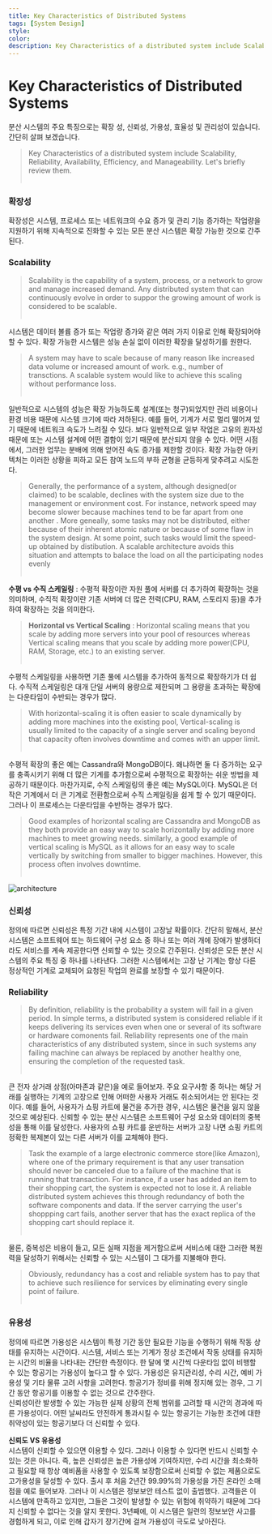 ```yaml
---
title: Key Characteristics of Distributed Systems
tags: [System Design]
style:
color:
description: Key Characteristics of a distributed system include Scalability, Reliability, Availability, Efficiency, and Manageability. Let's briefly review them.
---
```

# Key Characteristics of Distributed Systems   

분산 시스템의 주요 특징으로는 확장 성, 신뢰성, 가용성, 효율성 및 관리성이 있습니다. 간단히 살펴 보겠습니다.<br>
> Key Characteristics of a distributed system include Scalability, Reliability, Availability, Efficiency, and Manageability. Let's briefly review them.<br><br>

### 확장성   
확장성은 시스템, 프로세스 또는 네트워크의 수요 증가 및 관리 기능 증가하는 작업량을 지원하기 위해 지속적으로 진화할 수 있는 모든 분산 시스템은 확장 가능한 것으로 간주된다.<br>

### Scalability
> Scalability is the capability of a system, process, or a network to grow and manage increased demand. Any distributed system that can continuously evolve in order to suppor the growing amount of work is considered to be scalable.<br><br>

시스템은 데이터 볼륨 증가 또는 작업량 증가와 같은 여러 가지 이유로 인해 확장되어야 할 수 있다. 확장 가능한 시스템은 성능 손실 없이 이러한 확장을 달성하기를 원한다.<br>
> A system may have to scale because of many reason like increased data volume or increased amount of work. e.g., number of transctions. A scalable system would like to achieve this scaling without performance loss.<br><br>


일반적으로 시스템의 성능은 확장 가능하도록 설계(또는 청구)되었지만 관리 비용이나 환경 비용 때문에 시스템 크기에 따라 저하된다. 예를 들어, 기계가 서로 멀리 떨어져 있기 때문에 네트워크 속도가 느려질 수 있다. 보다 일반적으로 일부 작업은 고유의 원자성 때문에 또는 시스템 설계에 어떤 결함이 있기 때문에 분산되지 않을 수 있다. 어떤 시점에서, 그러한 업무는 분배에 의해 얻어진 속도 증가를 제한할 것이다. 확장 가능한 아키텍처는 이러한 상황을 피하고 모든 참여 노드의 부하 균형을 균등하게 맞추려고 시도한다.<br>
> Generally, the performance of a system, although designed(or claimed) to be scalable, declines with the system size due to the management or environment cost. For instance, network speed may become slower because machines tend to be far apart from one another . More geneally, some tasks may not be distributed, either because of their inherent atomic nature or because of some flaw in the system design. At some point, such tasks would limit the speed-up obtained by distibution. A scalable architecture avoids this situation and attempts to balace the load on all the participating nodes evenly<br><br>



**수평 vs 수직 스케일링** : 수평적 확장이란 자원 풀에 서버를 더 추가하여 확장하는 것을 의미하며, 수직적 확장이란 기존 서버에 더 많은 전력(CPU, RAM, 스토리지 등)을 추가하여 확장하는 것을 의미한다.<br>
> **Horizontal vs Vertical Scaling** : Horizontal scaling means that you scale by adding more servers into your pool of resources whereas Vertical scaling means that you scale by adding more power(CPU, RAM, Storage, etc.) to an existing server.<br><br>



수평적 스케일링을 사용하면 기존 풀에 시스템을 추가하여 동적으로 확장하기가 더 쉽다. 수직적 스케일링은 대개 단일 서버의 용량으로 제한되며 그 용량을 초과하는 확장에는 다운타임이 수반되는 경우가 많다.<br>
> With horizontal-scaling it is often easier to scale dynamically by adding more machines into the existing pool, Vertical-scaling is usually limited to the capacity of a single server and scaling beyond that capacity often involves downtime and comes with an upper limit.<br><br>


수평적 확장의 좋은 예는 Cassandra와 MongoDB이다. 왜냐하면 둘 다 증가하는 요구를 충족시키기 위해 더 많은 기계를 추가함으로써 수평적으로 확장하는 쉬운 방법을 제공하기 때문이다. 마찬가지로, 수직 스케일링의 좋은 예는 MySQL이다. MySQL은 더 작은 기계에서 더 큰 기계로 전환함으로써 수직 스케일링을 쉽게 할 수 있기 때문이다. 그러나 이 프로세스는 다운타임을 수반하는 경우가 많다.<br>
> Good examples of horizontal scaling are Cassandra and MongoDB as they both provide an easy way to scale horizontally by adding more machines to meet growing needs. similarly, a good example of vertical scaling is MySQL as it allows for an easy way to scale vertically by switching from smaller to bigger machines. However, this process often involves downtime.<br><br>

![architecture](https://1.bp.blogspot.com/-58qlT6bSnC0/VoTvX08YByI/AAAAAAAAGF8/aTJM7229jfA/s400/horizontal-vs-vertical-scaling-vertical-and-horizontal-scaling-explained-diagram.png)

### 신뢰성
정의에 따르면 신뢰성은 특정 기간 내에 시스템이 고장날 확률이다. 간단히 말해서, 분산 시스템은 소프트웨어 또는 하드웨어 구성 요소 중 하나 또는 여러 개에 장애가 발생하더라도 서비스를 계속 제공한다면 신뢰할 수 있는 것으로 간주된다. 신뢰성은 모든 분산 시스템의 주요 특징 중 하나를 나타낸다. 그러한 시스템에서는 고장 난 기계는 항상 다른 정상적인 기계로 교체되어 요청된 작업의 완료를 보장할 수 있기 때문이다.<br>

### Reliability
> By definition, reliability is the probability a system will fail in a given period. In simple terms, a distributed system is considered reliable if it keeps delivering its services even when one or several of its software or hardware comonents fail. Reliability represents one of the main characteristics of any distributed system, since in such systems any failing machine can always be replaced by another healthy one, ensuring the completion of the requested task.<br><br>


큰 전자 상거래 상점(아마존과 같은)을 예로 들어보자. 주요 요구사항 중 하나는 해당 거래를 실행하는 기계의 고장으로 인해 어떠한 사용자 거래도 취소되어서는 안 된다는 것이다. 예를 들어, 사용자가 쇼핑 카트에 물건을 추가한 경우, 시스템은 물건을 잃지 않을 것으로 예상된다. 신뢰할 수 있는 분산 시스템은 소프트웨어 구성 요소와 데이터의 중복성을 통해 이를 달성한다. 사용자의 쇼핑 카트를 운반하는 서버가 고장 나면 쇼핑 카트의 정확한 복제본이 있는 다른 서버가 이를 교체해야 한다.<br>
> Task the example of a large electronic commerce store(like Amazon), where one of the primary requirement is that any user transation should never be canceled due to a failure of the machine that is running that transaction. For instance, if a user has added an item to their shopping cart, the system is expected not to lose it. A reliable distributed system achieves this through redundancy of both the software components and data. If the server carrying the user's shoppping cart fails, another server that has the exact replica of the shopping cart should replace it.<br><br>



물론, 중복성은 비용이 들고, 모든 실패 지점을 제거함으로써 서비스에 대한 그러한 복원력을 달성하기 위해서는 신뢰할 수 있는 시스템이 그 대가를 지불해야 한다.<br>
> Obviously, redundancy has a cost and reliable system has to pay that to achieve such resilience for services by eliminating every single point of failure.<br><br>


### 유용성
정의에 따르면 가용성은 시스템이 특정 기간 동안 필요한 기능을 수행하기 위해 작동 상태를 유지하는 시간이다. 시스템, 서비스 또는 기계가 정상 조건에서 작동 상태를 유지하는 시간의 비율을 나타내는 간단한 측정이다. 한 달에 몇 시간씩 다운타임 없이 비행할 수 있는 항공기는 가용성이 높다고 할 수 있다. 가용성은 유지관리성, 수리 시간, 예비 가용성 및 기타 물류 고려 사항을 고려한다. 항공기가 정비를 위해 정지해 있는 경우, 그 기간 동안 항공기를 이용할 수 없는 것으로 간주한다.<br>
신뢰성이란 발생할 수 있는 가능한 실제 상황의 전체 범위를 고려할 때 시간의 경과에 따른 가용성이다. 어떤 날씨라도 안전하게 통과시킬 수 있는 항공기는 가능한 조건에 대한 취약성이 있는 항공기보다 더 신뢰할 수 있다.<br>

**신뢰도 VS 유용성**<br>
시스템이 신뢰할 수 있으면 이용할 수 있다. 그러나 이용할 수 있다면 반드시 신뢰할 수 있는 것은 아니다. 즉, 높은 신뢰성은 높은 가용성에 기여하지만, 수리 시간을 최소화하고 필요할 때 항상 예비품을 사용할 수 있도록 보장함으로써 신뢰할 수 없는 제품으로도 고가용성을 달성할 수 있다. 출시 후 처음 2년간 99.99%의 가용성을 가진 온라인 소매점을 예로 들어보자. 그러나 이 시스템은 정보보안 테스트 없이 출범했다. 고객들은 이 시스템에 만족하고 있지만, 그들은 그것이 발생할 수 있는 위험에 취약하기 때문에 그다지 신뢰할 수 없다는 것을 알지 못한다. 3년째에, 이 시스템은 일련의 정보보안 사고를 경험하게 되고, 이로 인해 갑자기 장기간에 걸쳐 가용성이 극도로 낮아진다.<br>
